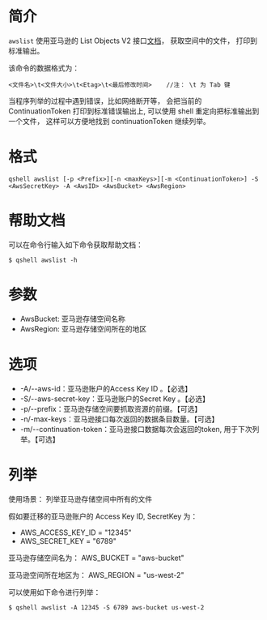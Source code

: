 # 简介
`awslist` 使用亚马逊的 List Objects V2 接口[文档](https://docs.aws.amazon.com/AmazonS3/latest/API/v2-RESTBucketGET.html)， 获取空间中的文件， 打印到标准输出。

该命令的数据格式为：
```
<文件名>\t<文件大小>\t<Etag>\t<最后修改时间>    //注： \t 为 Tab 键
```

当程序列举的过程中遇到错误，比如网络断开等， 会把当前的 ContinuationToken 打印到标准错误输出上, 可以使用 shell 重定向把标准输出到一个文件， 这样可以方便地找到 continuationToken 继续列举。

# 格式
```
qshell awslist [-p <Prefix>][-n <maxKeys>][-m <ContinuationToken>] -S <AwsSecretKey> -A <AwsID> <AwsBucket> <AwsRegion>
```

# 帮助文档
可以在命令行输入如下命令获取帮助文档：
```
$ qshell awslist -h
```

# 参数
- AwsBucket: 亚马逊存储空间名称
- AwsRegion: 亚马逊存储空间所在的地区

# 选项
- -A/--aws-id：亚马逊账户的Access Key ID 。【必选】
- -S/--aws-secret-key：亚马逊账户的Secret Key 。【必选】
- -p/--prefix：亚马逊存储空间要抓取资源的前缀。【可选】
- -n/-max-keys：亚马逊接口每次返回的数据条目数量。【可选】
- -m/--continuation-token：亚马逊接口数据每次会返回的token, 用于下次列举。【可选】

# 列举
使用场景：
列举亚马逊存储空间中所有的文件

假如要迁移的亚马逊账户的 Access Key ID, SecretKey 为：
- AWS_ACCESS_KEY_ID = "12345"
- AWS_SECRET_KEY = "6789"

亚马逊存储空间名为：
AWS_BUCKET = "aws-bucket"

亚马逊空间所在地区为：
AWS_REGION = "us-west-2"

可以使用如下命令进行列举：
```
$ qshell awslist -A 12345 -S 6789 aws-bucket us-west-2
```
